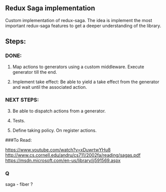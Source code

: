 

## Redux Saga implementation 

Custom implementation of redux-saga. The idea is implement the most important redux-saga features to get a deeper understanding of the library.

## Steps:

### DONE:

1) Map actions to generators using a custom middleware. Execute generator till the end.

2) Implement take effect:
        Be able to yield a take effect from the generator and wait until the associated action.
         
###  NEXT STEPS:         

3) Be able to dispatch actions from a generator.

4) Tests.

5) Define taking policy. On register actions.


###To Read:

https://www.youtube.com/watch?v=xDuwrtwYHu8
http://www.cs.cornell.edu/andru/cs711/2002fa/reading/sagas.pdf
https://msdn.microsoft.com/en-us/library/jj591569.aspx

### Q

saga - fiber ?